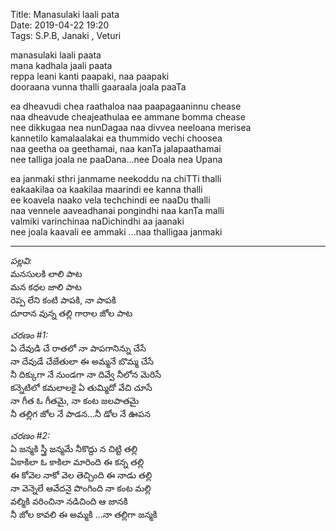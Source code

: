 Title: Manasulaki laali pata       
Date: 2019-04-22 19:20         
Tags: S.P.B, Janaki , Veturi  


manasulaki laali paata  
mana kadhala jaali paata  
reppa leani kanti paapaki, naa paapaki    
dooraana vunna thalli gaaraala joala paaTa      


ea dheavudi chea raathaloa naa paapagaaninnu chease  
naa dheavude cheajeathulaa ee ammane bomma chease   
nee dikkugaa nea nunDagaa naa divvea neeloana merisea  
kannetilo kamalaalakai ea thummido vechi choosea    
naa geetha oa geethamai, naa kanTa jalapaathamai    
nee talliga joala ne paaDana...nee Doala nea Upana      


ea janmaki sthri janmame neekoddu na chiTTi thalli     
eakaakilaa oa kaakilaa  maarindi ee kanna thalli   
ee koavela naako vela techchindi ee naaDu thalli   
naa vennele aaveadhanai pongindhi naa kanTa malli  
valmiki varinchinaa naDichindhi aa jaanaki      
nee joala kaavali ee ammaki ...naa thalligaa janmaki 

----

_పల్లవి:_    
మనసులకి లాలి పాట  
మన కధల జాలి పాట  
రెప్ప లేని కంటి పాపకి, నా పాపకి  
దూరాన వున్న తల్లి గారాల జోల పాట       

_చరణం #1:_   
ఏ దేవుడి చే రాతలో నా పాపగానిన్ను చేసే  
నా దేవుడే చేజేతులా ఈ అమ్మనే బొమ్మ చేసే   
నీ దిక్కుగా నే నుండగా నా దివ్వే నీలోన మెరిసే  
కన్నెటిలో కమలాలకై ఏ తుమ్మిదో వేచి చూసే  
నా గీత ఓ గీతమై, నా కంట జలపాతమై    
నీ తల్లిగ జోల నే పాడన...నీ డోల నే ఊపన      
 
_చరణం #2:_   
ఏ జన్మకి స్త్రీ జన్మమే నీకొద్దు న చిట్టి తల్లి     
ఏకాకిలా ఓ కాకిలా  మారింది ఈ కన్న తల్లి   
ఈ కోవెల నాకో వెల తెచ్చింది ఈ నాడు తల్లి   
నా వెన్నెలే ఆవేదనై పొంగింది నా కంట మల్లి  
వల్మికి వరించినా నడిచింది ఆ జానకి    
నీ జోల కావలి ఈ అమ్మకి ...నా తల్లిగా జన్మకి    

